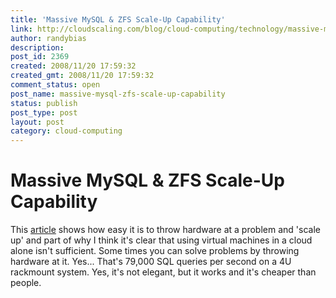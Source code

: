 ```yaml
---
title: 'Massive MySQL & ZFS Scale-Up Capability'
link: http://cloudscaling.com/blog/cloud-computing/technology/massive-mysql-zfs-scale-up-capability/
author: randybias
description: 
post_id: 2369
created: 2008/11/20 17:59:32
created_gmt: 2008/11/20 17:59:32
comment_status: open
post_name: massive-mysql-zfs-scale-up-capability
status: publish
post_type: post
layout: post
category: cloud-computing
---
```


# Massive MySQL & ZFS Scale-Up Capability

This [article](http://blogs.sun.com/mrbenchmark/entry/scaling_mysql_on_a_256) shows how easy it is to throw hardware at a problem and 'scale up' and part of why I think it's clear that using virtual machines in a cloud alone isn't sufficient. Some times you can solve problems by throwing hardware at it. Yes... That's 79,000 SQL queries per second on a 4U rackmount system. Yes, it's not elegant, but it works and it's cheaper than people.